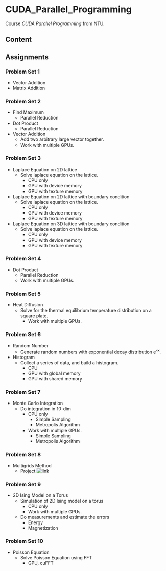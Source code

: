 # CUDA_Parallel_Programming
Course _CUDA Parallel Programming_ from NTU.

## Content

## Assignments

### Problem Set 1
* Vector Addition
* Matrix Addition

### Problem Set 2
* Find Maximum
  * Parallel Reduction
* Dot Product
  * Parallel Reduction
* Vector Addition
  * Add two arbitrary large vector together.
  * Work with multiple GPUs.

### Problem Set 3
* Laplace Equation on 2D lattice
  * Solve laplace equation on the lattice.
    * CPU only
    * GPU with device memory
    * GPU with texture memory
* Laplace Equation on 2D lattice with boundary condition
  * Solve laplace equation on the lattice.
    * CPU only
    * GPU with device memory
    * GPU with texture memory
* Laplace Equation on 3D lattice with boundary condition
  * Solve laplace equation on the lattice.
    * CPU only
    * GPU with device memory
    * GPU with texture memory

### Problem Set 4
* Dot Product
  * Parallel Reduction
  * Work with multiple GPUs.

### Problem Set 5
* Heat Diffusion
  * Solve for the thermal equilibrium temperature distribution on a square plate.
    * Work with multiple GPUs.

### Problem Set 6
* Random Number
  * Generate random numbers with exponential decay distribution e<sup>-x</sup>.
* Histogram
  * Collect a series of data, and build a histogram.
    * CPU
    * GPU with global memory
    * GPU with shared memory

### Problem Set 7
* Monte Carlo Integration
  * Do integration in 10-dim
    * CPU only
      * Simple Sampling
      * Metropolis Algorithm
    * Work with multiple GPUs.
      * Simple Sampling
      * Metropolis Algorithm

### Problem Set 8
* Multigrids Method
  * Project ![link](https://github.com/cindytsai/multigrid_poisson_solver)

### Problem Set 9
* 2D Ising Model on a Torus
  * Simulation of 2D Ising model on a torus
    * CPU only
    * Work with multiple GPUs.
  * Do measurements and estimate the errors
    * Energy
    * Magnetization

### Problem Set 10
* Poisson Equation
  * Solve Poisson Equation using FFT
    * GPU, cuFFT